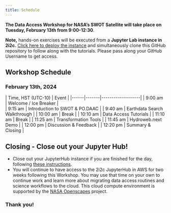 ```yaml
---
title: Schedule
---
```


**The Data Access Workshop for NASA’s SWOT Satellite will take place on Tuesday, February 13th from 9:00-12:30**.   

**Note,** hands-on exercises will be executed from a **Jupyter Lab instance in 2i2c.** [Click here to deploy the instance]() and simultaneously clone this GitHub repository to follow along with the tutorials. Please pass along your GitHub Username to get access.
 
## Workshop Schedule 

### February 13th, 2024

| Time, HST (UTC-10) | Event |
|------|-------|-------------------|
| 9:00 am | Welcome / Ice Breaker |  
| 9:15 am | Introduction to SWOT & PO.DAAC | 
| 9:40 am | Earthdata Search Walkthrough | 
| 10:00 am | Break | 
| 10:10 am | Data Access Tutorials | 
| 11:10 am | Break | 
| 11:25 am | Transformation Tools | 
| 11:45 am | Hydroweb.next Demo | 
| 12:00 pm | Discussion & Feedback | 
| 12:20 pm | Summary & Closing | 


## Closing - Close out your Jupyter Hub!

- Close out your JupyterHub instance if you are finished for the day, following [these instructions](https://podaac.github.io/2022-SWOT-Ocean-Cloud-Workshop/tutorials/00_Setup.html#how-do-i-end-my-session). 
- You will continue to have access to the 2i2c JupyterHub in AWS for two weeks following this Workshop. You may use that time on your own to continue work and learn more about migrating data access routines and science workflows to the cloud. This cloud compute environment is supported by the [NASA Openscapes](https://nasa-openscapes.github.io/) project. 

### **Thank you!**


